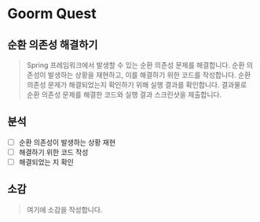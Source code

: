 # Goorm Quest
## 순환 의존성 해결하기
> Spring 프레임워크에서 발생할 수 있는 순환 의존성 문제를 해결합니다. 순환 의존성이 발생하는 상황을 재현하고, 이를 해결하기 위한 코드를 작성합니다. 순환 의존성 문제가 해결되었는지 확인하기 위해 실행 결과를 확인합니다. 결과물로 순환 의존성 문제를 해결한 코드와 실행 결과 스크린샷을 제출합니다.

## 분석
- [ ] 순환 의존성이 발생하는 상황 재현
- [ ] 해결하기 위한 코드 작성
- [ ] 해결되었는 지 확인

## 소감
> 여기에 소감을 작성합니다.